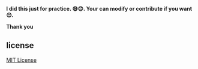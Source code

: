 <b>I did this just for practice. 😅😊. Your can modify or contribute if you want 😊.</b>

<b>Thank you</b>

## license

[MIT License](LICENSE)
